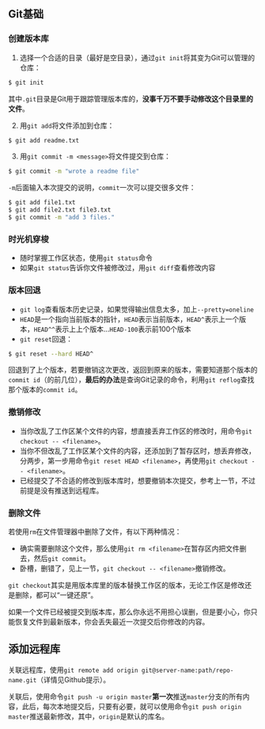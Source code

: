 ## Git基础

### 创建版本库

1. 选择一个合适的目录（最好是空目录），通过`git init`将其变为Git可以管理的仓库：

```bash
$ git init
```

其中`.git`目录是Git用于跟踪管理版本库的，**没事千万不要手动修改这个目录里的文件**。

2. 用`git add`将文件添加到仓库：

```bash
$ git add readme.txt
```

3. 用`git commit -m <message>`将文件提交到仓库：

```bash
$ git commit -m "wrote a readme file"
```

`-m`后面输入本次提交的说明，`commit`一次可以提交很多文件：

```bash
$ git add file1.txt
$ git add file2.txt file3.txt
$ git commit -m "add 3 files."
```

### 时光机穿梭

* 随时掌握工作区状态，使用`git status`命令
* 如果`git status`告诉你文件被修改过，用`git diff`查看修改内容

### 版本回退

* `git log`查看版本历史记录，如果觉得输出信息太多，加上`--pretty=oneline`
* `HEAD`是一个指向当前版本的指针，`HEAD`表示当前版本，`HEAD^`表示上一个版本，`HEAD^^`表示上上个版本...`HEAD-100`表示前100个版本
* `git reset`回退：

```bash
$ git reset --hard HEAD^
```

回退到了上个版本，若要撤销这次更改，返回到原来的版本，需要知道那个版本的`commit id`（的前几位），**最后的办法**是查询Git记录的命令，利用`git reflog`查找那个版本的`commit id`。

### 撤销修改

* 当你改乱了工作区某个文件的内容，想直接丢弃工作区的修改时，用命令`git checkout -- <filename>`。
* 当你不但改乱了工作区某个文件的内容，还添加到了暂存区时，想丢弃修改，分两步，第一步用命令`git reset HEAD <filename>`，再使用`git checkout -- <filename>`。
* 已经提交了不合适的修改到版本库时，想要撤销本次提交，参考上一节，不过前提是没有推送到远程库。

### 删除文件

若使用`rm`在文件管理器中删除了文件，有以下两种情况：
* 确实需要删除这个文件，那么使用`git rm <filename>`在暂存区内把文件删去，然后`git commit`。
* 卧槽，删错了，见上一节，`git checkout -- <filename>`撤销修改。

`git checkout`其实是用版本库里的版本替换工作区的版本，无论工作区是修改还是删除，都可以“一键还原”。

如果一个文件已经被提交到版本库，那么你永远不用担心误删，但是要小心，你只能恢复文件到最新版本，你会丢失最近一次提交后你修改的内容。

## 添加远程库

关联远程库，使用`git remote add origin git@server-name:path/repo-name.git`（详情见Github提示）。

关联后，使用命令`git push -u origin master`**第一次**推送`master`分支的所有内容，此后，每次本地提交后，只要有必要，就可以使用命令`git push origin master`推送最新修改，其中，`origin`是默认的库名。